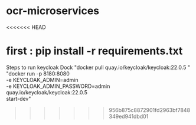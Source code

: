 # ocr-microservices
<<<<<<< HEAD


first : pip install -r requirements.txt 
=======
Steps to run keycloak Dock
"docker pull quay.io/keycloak/keycloak:22.0.5 "
"docker run -p 8180:8080 \
  -e KEYCLOAK_ADMIN=admin \
  -e KEYCLOAK_ADMIN_PASSWORD=admin \
  quay.io/keycloak/keycloak:22.0.5 \
  start-dev"
>>>>>>> 956b875c8872901fd2963bf7848349ed941dbd01
